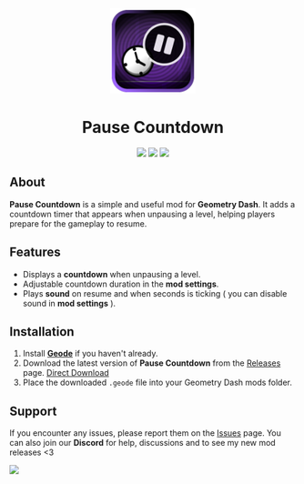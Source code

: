 <div align="center">
  <div>
    <img src="logo.png" width="150" alt="Pause Countdown Logo"/>  
  </div>
  <h1>Pause Countdown</h1>
  <img src="https://img.shields.io/github/downloads/noxygalaxy/pause-countdown/total?style=for-the-badge"></img>  
  <a href="https://discord.gg/yvvJW2z9zB"><img src="https://dcbadge.limes.pink/api/server/yvvJW2z9zB"></img></a>  
  <img src="https://img.shields.io/github/created-at/noxygalaxy/pause-countdown?style=for-the-badge"></img>  
</div>

## About  
**Pause Countdown** is a simple and useful mod for **Geometry Dash**. It adds a countdown timer that appears when unpausing a level, helping players prepare for the gameplay to resume.  

## Features  
- Displays a **countdown** when unpausing a level.  
- Adjustable countdown duration in the **mod settings**.  
- Plays **sound** on resume and when seconds is ticking ( you can disable sound in **mod settings** ).

## Installation  
1. Install [**Geode**](https://geode-sdk.org) if you haven't already.  
2. Download the latest version of **Pause Countdown** from the [Releases](https://github.com/noxygalaxy/pause-countdown/releases) page.  [Direct Download](https://github.com/noxygalaxy/pause-countdown/releases/latest/download/noxygalaxy.pause_countdown.geode)
3. Place the downloaded `.geode` file into your Geometry Dash mods folder.  

## Support  
If you encounter any issues, please report them on the [Issues](https://github.com/noxygalaxy/pause-countdown/issues) page. You can also join our **Discord** for help, discussions and to see my new mod releases <3  

<a href="https://discord.gg/yvvJW2z9zB"><img src="https://dcbadge.limes.pink/api/server/yvvJW2z9zB"></img></a>  
